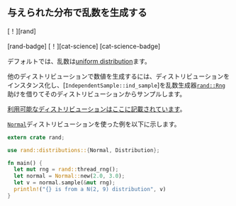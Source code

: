 ## <!--Generate random numbers with given distribution--> 与えられた分布で乱数を生成する

<!--[!][rand]-->
[！][rand]
<!--[rand-badge] [!][cat-science]-->
[rand-badge] [！][cat-science]
[cat-science-badge]
<!--By default, random numbers have [uniform distribution].-->
デフォルトでは、乱数は[uniform distribution]ます。
<!--To generate numbers with other distributions you instantiate a distribution, then sample from that distribution using [`IndependentSample::ind_sample`] with help of a random-number generator [`rand::Rng`].-->
他のディストリビューションで数値を生成するには、ディストリビューションをインスタンス化し、[`IndependentSample::ind_sample`]を乱数生成器[`rand::Rng`]助けを借りてそのディストリビューションからサンプルします。

<!--The [distributions available are documented here][rand-distributions].-->
[利用可能なディストリビューションはここに記載されています][rand-distributions]。
<!--An example using the [`Normal`] distribution is shown below.-->
[`Normal`]ディストリビューションを使った例を以下に示します。

```rust
extern crate rand;

use rand::distributions::{Normal, Distribution};

fn main() {
  let mut rng = rand::thread_rng();
  let normal = Normal::new(2.0, 3.0);
  let v = normal.sample(&mut rng);
  println!("{} is from a N(2, 9) distribution", v)
}
```

<!--[`Distribution::sample`]: https://docs.rs/rand/*/rand/distributions/trait.Distribution.html#tymethod.sample
 [`Normal`]: https://docs.rs/rand/*/rand/distributions/normal/struct.Normal.html
 [`rand::Rng`]: https://docs.rs/rand/*/rand/trait.Rng.html
 [rand-distributions]: https://docs.rs/rand/*/rand/distributions/index.html
-->
[`Distribution::sample`]: https://docs.rs/rand/*/rand/distributions/trait.Distribution.html#tymethod.sample
 [`Normal`]: https://docs.rs/rand/*/rand/distributions/normal/struct.Normal.html
 [`rand::Rng`]: https://docs.rs/rand/*/rand/trait.Rng.html
 [rand-distributions]: https://docs.rs/rand/*/rand/distributions/index.html


[uniform distribution]: https://en.wikipedia.org/wiki/Uniform_distribution_(continuous)
